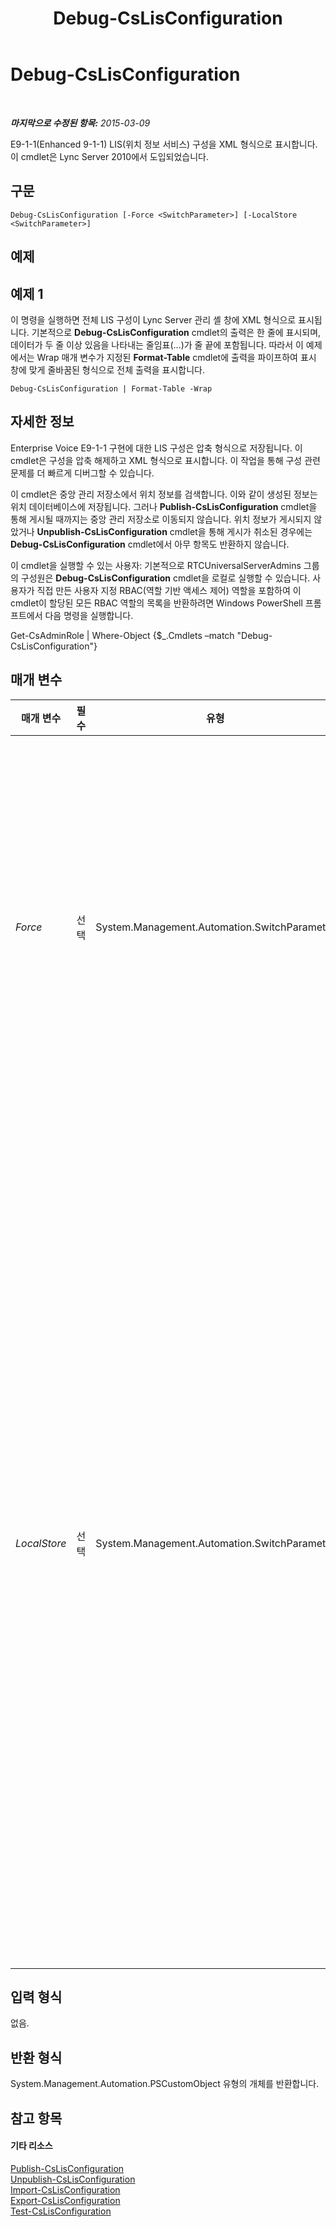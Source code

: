﻿---
title: Debug-CsLisConfiguration
TOCTitle: Debug-CsLisConfiguration
ms:assetid: 8cc718d6-52ec-4ff3-a77e-8d6df1725fb0
ms:mtpsurl: https://technet.microsoft.com/ko-kr/library/Gg398710(v=OCS.15)
ms:contentKeyID: 49304327
ms.date: 08/24/2015
mtps_version: v=OCS.15
ms.translationtype: HT
---

# Debug-CsLisConfiguration

 

_**마지막으로 수정된 항목:** 2015-03-09_

E9-1-1(Enhanced 9-1-1) LIS(위치 정보 서비스) 구성을 XML 형식으로 표시합니다. 이 cmdlet은 Lync Server 2010에서 도입되었습니다.

## 구문

    Debug-CsLisConfiguration [-Force <SwitchParameter>] [-LocalStore <SwitchParameter>]

## 예제

## 예제 1

이 명령을 실행하면 전체 LIS 구성이 Lync Server 관리 셸 창에 XML 형식으로 표시됩니다. 기본적으로 **Debug-CsLisConfiguration** cmdlet의 출력은 한 줄에 표시되며, 데이터가 두 줄 이상 있음을 나타내는 줄임표(...)가 줄 끝에 포함됩니다. 따라서 이 예제에서는 Wrap 매개 변수가 지정된 **Format-Table** cmdlet에 출력을 파이프하여 표시 창에 맞게 줄바꿈된 형식으로 전체 출력을 표시합니다.

    Debug-CsLisConfiguration | Format-Table -Wrap

## 자세한 정보

Enterprise Voice E9-1-1 구현에 대한 LIS 구성은 압축 형식으로 저장됩니다. 이 cmdlet은 구성을 압축 해제하고 XML 형식으로 표시합니다. 이 작업을 통해 구성 관련 문제를 더 빠르게 디버그할 수 있습니다.

이 cmdlet은 중앙 관리 저장소에서 위치 정보를 검색합니다. 이와 같이 생성된 정보는 위치 데이터베이스에 저장됩니다. 그러나 **Publish-CsLisConfiguration** cmdlet을 통해 게시될 때까지는 중앙 관리 저장소로 이동되지 않습니다. 위치 정보가 게시되지 않았거나 **Unpublish-CsLisConfiguration** cmdlet을 통해 게시가 취소된 경우에는 **Debug-CsLisConfiguration** cmdlet에서 아무 항목도 반환하지 않습니다.

이 cmdlet을 실행할 수 있는 사용자: 기본적으로 RTCUniversalServerAdmins 그룹의 구성원은 **Debug-CsLisConfiguration** cmdlet을 로컬로 실행할 수 있습니다. 사용자가 직접 만든 사용자 지정 RBAC(역할 기반 액세스 제어) 역할을 포함하여 이 cmdlet이 할당된 모든 RBAC 역할의 목록을 반환하려면 Windows PowerShell 프롬프트에서 다음 명령을 실행합니다.

Get-CsAdminRole | Where-Object {$\_.Cmdlets –match "Debug-CsLisConfiguration"}

## 매개 변수


<table>
<colgroup>
<col style="width: 25%" />
<col style="width: 25%" />
<col style="width: 25%" />
<col style="width: 25%" />
</colgroup>
<thead>
<tr class="header">
<th>매개 변수</th>
<th>필수</th>
<th>유형</th>
<th>설명</th>
</tr>
</thead>
<tbody>
<tr class="odd">
<td><p><em>Force</em></p></td>
<td><p>선택</p></td>
<td><p>System.Management.Automation.SwitchParameter</p></td>
<td><p>변경하기 전에 표시되는 확인 메시지를 표시하지 않습니다.</p></td>
</tr>
<tr class="even">
<td><p><em>LocalStore</em></p></td>
<td><p>선택</p></td>
<td><p>System.Management.Automation.SwitchParameter</p></td>
<td><p>도메인 컨트롤러를 지정하는 데 사용됩니다. 도메인 컨트롤러가 지정되지 않은 경우 사용 가능한 첫 번째 도메인 컨트롤러가 사용됩니다.</p></td>
</tr>
</tbody>
</table>


## 입력 형식

없음.

## 반환 형식

System.Management.Automation.PSCustomObject 유형의 개체를 반환합니다.

## 참고 항목

#### 기타 리소스

[Publish-CsLisConfiguration](publish-cslisconfiguration.md)  
[Unpublish-CsLisConfiguration](unpublish-cslisconfiguration.md)  
[Import-CsLisConfiguration](import-cslisconfiguration.md)  
[Export-CsLisConfiguration](export-cslisconfiguration.md)  
[Test-CsLisConfiguration](test-cslisconfiguration.md)

